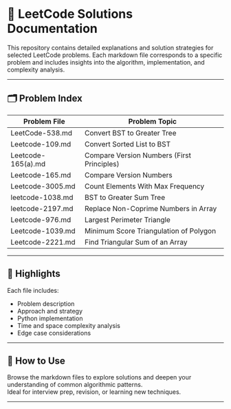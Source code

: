 # 📘 LeetCode Solutions Documentation

This repository contains detailed explanations and solution strategies for selected LeetCode problems. Each markdown file corresponds to a specific problem and includes insights into the algorithm, implementation, and complexity analysis.

---

## 🗂️ Problem Index

| Problem File         | Problem Topic                         |
|----------------------|---------------------------------------|
| LeetCode-538.md      | Convert BST to Greater Tree           |
| Leetcode-109.md      | Convert Sorted List to BST            |
| Leetcode-165(a).md   | Compare Version Numbers (First Principles) |
| Leetcode-165.md      | Compare Version Numbers               |
| Leetcode-3005.md     | Count Elements With Max Frequency     |
| leetcode-1038.md     | BST to Greater Sum Tree               |
| leetcode-2197.md     | Replace Non-Coprime Numbers in Array  |
| Leetcode-976.md      | Largest Perimeter Triangle            |
| Leetcode-1039.md     | Minimum Score Triangulation of Polygon |
| Leetcode-2221.md     | Find Triangular Sum of an Array        |
---

## 📌 Highlights

Each file includes:
- Problem description
- Approach and strategy
- Python implementation
- Time and space complexity analysis
- Edge case considerations

---

## 🚀 How to Use

Browse the markdown files to explore solutions and deepen your understanding of common algorithmic patterns.  
Ideal for interview prep, revision, or learning new techniques.

---
